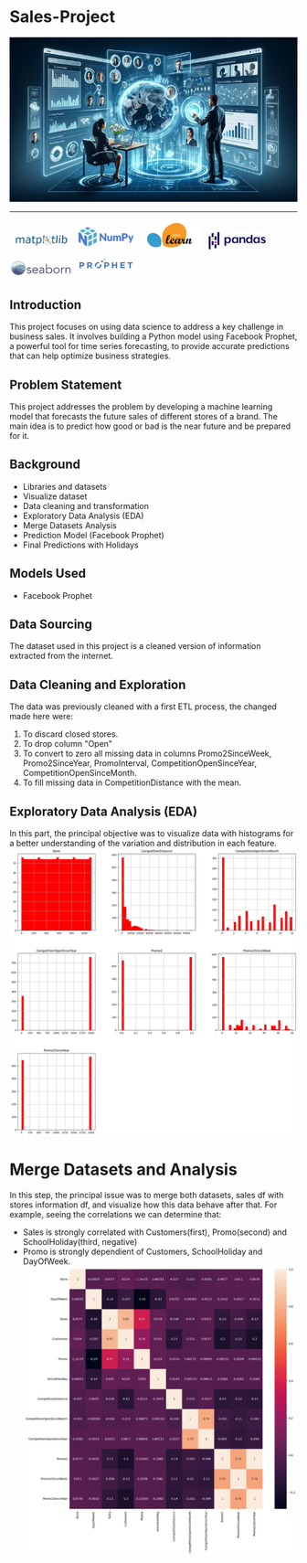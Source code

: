 # Sales-Project
![](images/introduction.jpg)

---
<img src="images/matplotlib-logo.png" alt="Matplotlib Logo" width="110"/> <img src="images/numpy-logo.png" alt="Numpy Logo" width="110"/> <img src="images/sklearn-logo.png" alt="Sklearn Logo" width="110"/> <img src="images/pandas-logo.jpg" alt="Pandas Logo" width="110"/> <img src="images/seaborn-logo.png" alt="Seaborn Logo" width="110"/>  <img src="images/prophet-logo.jpg" alt="Facebook Prophet Logo" width="110"/>

## Introduction
This project focuses on using data science to address a key challenge in business sales. It involves building a Python model using Facebook Prophet, a powerful tool for time series forecasting, to provide accurate predictions that can help optimize business strategies.

## Problem Statement
This project addresses the problem by developing a machine learning model that forecasts the future sales of different stores of a brand. The main idea is to predict how good or bad is the near future and be prepared for it.

## Background
- Libraries and datasets
- Visualize dataset
- Data cleaning and transformation
- Exploratory Data Analysis (EDA)
- Merge Datasets Analysis
- Prediction Model (Facebook Prophet)
- Final Predictions with Holidays

## Models Used
- Facebook Prophet

## Data Sourcing
The dataset used in this project is a cleaned version of information extracted from the internet. 

## Data Cleaning and Exploration
The data was previously cleaned with a first ETL process, the changed made here were:
1) To discard closed stores.
2) To drop column "Open"
3) To convert to zero all missing data in columns Promo2SinceWeek, Promo2SinceYear, PromoInterval, CompetitionOpenSinceYear, CompetitionOpenSinceMonth.
4) To fill missing data in CompetitionDistance with the mean.

## Exploratory Data Analysis (EDA)
In this part, the principal objective was to visualize data with histograms for a better understanding of the variation and distribution in each feature.
  ![](images/hist1.png)

# Merge Datasets and Analysis
In this step, the principal issue was to merge both datasets, sales df with stores information df, and visualize how this data behave after that.
For example, seeing the correlations we can determine that:
- Sales is strongly correlated with Customers(first), Promo(second) and SchoolHoliday(third, negative)
- Promo is strongly dependient of Customers, SchoolHoliday and DayOfWeek.
  ![](images/correlations.png)
